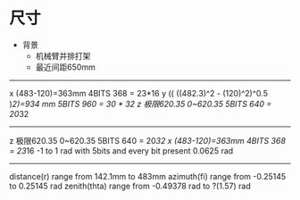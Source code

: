 # 尺寸

* 背景
    - 机械臂并排打架
    - 最近间距650mm

-------------


x (483-120)=363mm       4BITS 368 = 23*16
y (( ((482.3)\^2 - (120)\^2)\^0.5 )*2)=934 mm 5BITS 960 = 30 * 32
z 极限620.35   0~620.35 5BITS 640 = 20*32

-------------------

z 极限620.35   0~620.35       5BITS 640 = 20*32
x (483-120)=363mm           4BITS 368 = 23*16
 -1 to 1 rad with 5bits and every bit present 0.0625 rad

-----------------


distance(r) range from 142.1mm to 483mm
azimuth(fi) range from -0.25145 to 0.25145 rad
zenith(thta) range from -0.49378 rad to ?(1.57) rad